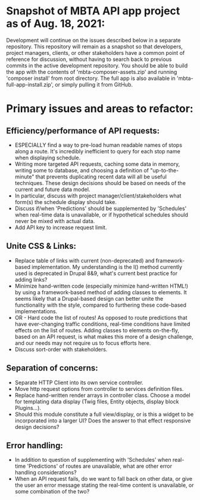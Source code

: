 # Snapshot of MBTA API app project as of Aug. 18, 2021:

Development will continue on the issues described below in a separate repository. 
This repository will remain as a snapshot so that developers, project managers, clients, or other stakeholders have a common point of reference for discussion, without having to search back to previous commits in the active development repository.
You should be able to build the app with the contents of 'mbta-composer-assets.zip' and running 'composer install' from root directory. The full app is also available in 'mbta-full-app-install.zip', or simply pulling it from GitHub. 

# Primary issues and areas to refactor:

## Efficiency/performance of API requests:

* ESPECIALLY find a way to pre-load human readable names of stops along a route. It's incredibly inefficient to query for each stop name when displaying schedule.
* Writing more targeted API requests, caching some data in memory, writing some to database, and choosing a definition of "up-to-the-minute" that prevents duplicating recent data will all be useful techniques. These design decisions should be based on needs of the current and future data model.
* In particular, discuss with project manager/client/stakeholders what form(s) the schedule display should take.
* Discuss if/when 'Predictions' should be supplemented by 'Schedules' when real-time data is unavailable, or if hypothetical schedules should never be mixed with actual data.
* Add API key to increase request limit.

## Unite CSS & Links:

* Replace table of links with current (non-deprecated) and framework-based implementation. My understanding is the l() method currently used is deprecated in Drupal 8&9, what's current best practice for adding links?
* Minimize hand-written code (especially minimize hand-written HTML!) by using a framework-based method of adding classes to elements. It seems likely that a Drupal-based design can better unite the functionality with the style, compared to furthering these code-based implementations.
* OR - Hard code the list of routes! As opposed to route predictions that have ever-changing traffic conditions, real-time conditions have limited effects on the list of routes. Adding classes to elements on-the-fly, based on an API request, is what makes this more of a design challenge, and our needs may not require us to focus efforts here.
* Discuss sort-order with stakeholders.

## Separation of concerns:

* Separate HTTP Client into its own service controller.
* Move http request options from controller to services definition files.
* Replace hand-written render arrays in controller class. Choose a model for templating data display (Twig files, Entity objects, display block Plugins...). 
* Should this module constitute a full view/display, or is this a widget to be incorporated into a larger UI? Does the answer to that effect responsive design decisions?
## Error handling:
* In addition to question of supplementing with 'Schedules' when real-time 'Predictions' of routes are unavailable, what are other error handling considerations?
* When an API request fails, do we want to fall back on other data, or give the user an error message stating the real-time content is unavailable, or some combination of the two?
